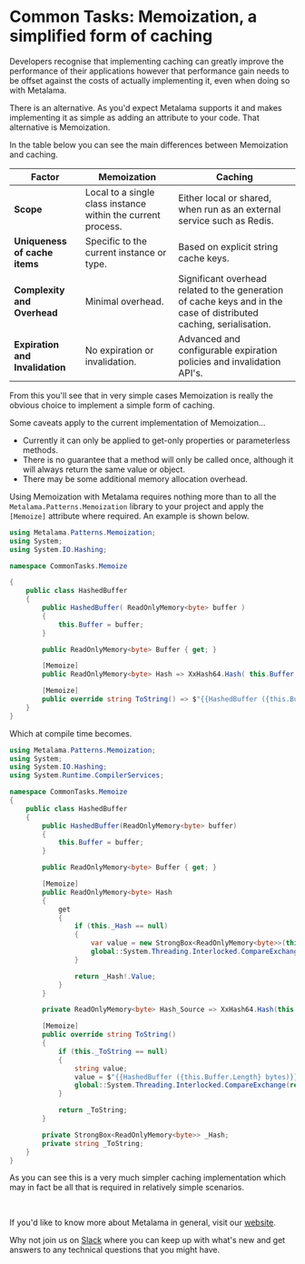# Common Tasks: Memoization, a simplified form of caching

Developers recognise that implementing caching can greatly improve the performance of their applications however that performance gain needs to be offset against the costs of actually implementing it, even when doing so with Metalama.

There is an alternative. As you'd expect Metalama supports it and makes implementing it as simple as adding an attribute to your code. That alternative is Memoization.

In the table below you can see the main differences between Memoization and caching.

| Factor                             | Memoization                                                  | Caching                                                                                                             |
| ---------------------------------- | ------------------------------------------------------------ | ------------------------------------------------------------------------------------------------------------------- |
| <b>Scope</b>                       | Local to a single class instance within the current process. | Either local or shared, when run as an external service such as Redis.                                              |
| <b>Uniqueness of cache items</b>   | Specific to the current instance or type.                    | Based on explicit string cache keys.                                                                                |
| <b>Complexity and Overhead</b>     | Minimal overhead.                                            | Significant overhead related to the generation of cache keys and in the case of distributed caching, serialisation. |
| <b>Expiration and Invalidation</b> | No expiration or invalidation.                               | Advanced and configurable expiration policies and invalidation API's.                                               |

From this you'll see that in very simple cases Memoization is really the obvious choice to implement a simple form of caching.

Some caveats apply to the current implementation of Memoization...

- Currently it can only be applied to get-only properties or parameterless methods.
- There is no guarantee that a method will only be called once, although it will always return the same value or object.
- There may be some additional memory allocation overhead.

Using Memoization with Metalama requires nothing more than to all the `Metalama.Patterns.Memoization` library to your project and apply the `[Memoize]` attribute where required. An example is shown below.

```c#
using Metalama.Patterns.Memoization;
using System;
using System.IO.Hashing;

namespace CommonTasks.Memoize

{
    public class HashedBuffer
    {
        public HashedBuffer( ReadOnlyMemory<byte> buffer )
        {
            this.Buffer = buffer;
        }

        public ReadOnlyMemory<byte> Buffer { get; }

        [Memoize]
        public ReadOnlyMemory<byte> Hash => XxHash64.Hash( this.Buffer.Span );

        [Memoize]
        public override string ToString() => $"{{HashedBuffer ({this.Buffer.Length} bytes)}}";
    }
}
```

Which at compile time becomes.

```c#
using Metalama.Patterns.Memoization;
using System;
using System.IO.Hashing;
using System.Runtime.CompilerServices;

namespace CommonTasks.Memoize
{
    public class HashedBuffer
    {
        public HashedBuffer(ReadOnlyMemory<byte> buffer)
        {
            this.Buffer = buffer;
        }

        public ReadOnlyMemory<byte> Buffer { get; }

        [Memoize]
        public ReadOnlyMemory<byte> Hash
        {
            get
            {
                if (this._Hash == null)
                {
                    var value = new StrongBox<ReadOnlyMemory<byte>>(this.Hash_Source);
                    global::System.Threading.Interlocked.CompareExchange(ref this._Hash, value, null);
                }

                return _Hash!.Value;
            }
        }

        private ReadOnlyMemory<byte> Hash_Source => XxHash64.Hash(this.Buffer.Span);

        [Memoize]
        public override string ToString()
        {
            if (this._ToString == null)
            {
                string value;
                value = $"{{HashedBuffer ({this.Buffer.Length} bytes)}}";
                global::System.Threading.Interlocked.CompareExchange(ref this._ToString, value, null);
            }

            return _ToString;
        }

        private StrongBox<ReadOnlyMemory<byte>> _Hash;
        private string _ToString;
    }
}
```

As you can see this is a very much simpler caching implementation which may in fact be all that is required in relatively simple scenarios.

<br>

If you'd like to know more about Metalama in general, visit our [website](https://www.postsharp.net/metalama).

Why not join us on [Slack](https://www.postsharp.net/slack) where you can keep up with what's new and get answers to any technical questions that you might have.
